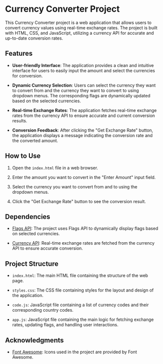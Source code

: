 # Currency Converter Project

This Currency Converter project is a web application that allows users to convert currency values using real-time exchange rates. The project is built with HTML, CSS, and JavaScript, utilizing a currency API for accurate and up-to-date conversion rates.

## Features

- **User-friendly Interface**: The application provides a clean and intuitive interface for users to easily input the amount and select the currencies for conversion.

- **Dynamic Currency Selection**: Users can select the currency they want to convert from and the currency they want to convert to using dropdown menus. The corresponding flags are dynamically updated based on the selected currencies.

- **Real-time Exchange Rates**: The application fetches real-time exchange rates from the currency API to ensure accurate and current conversion results.

- **Conversion Feedback**: After clicking the "Get Exchange Rate" button, the application displays a message indicating the conversion rate and the converted amount.

## How to Use

1. Open the `index.html` file in a web browser.

2. Enter the amount you want to convert in the "Enter Amount" input field.

3. Select the currency you want to convert from and to using the dropdown menus.

4. Click the "Get Exchange Rate" button to see the conversion result.

## Dependencies

- [Flags API](https://flagsapi.com/): The project uses Flags API to dynamically display flags based on selected currencies.

- [Currency API](https://github.com/fawazahmed0/currency-api): Real-time exchange rates are fetched from the currency API to ensure accurate conversion.

## Project Structure

- `index.html`: The main HTML file containing the structure of the web page.

- `styles.css`: The CSS file containing styles for the layout and design of the application.

- `code.js`: JavaScript file containing a list of currency codes and their corresponding country codes.

- `app.js`: JavaScript file containing the main logic for fetching exchange rates, updating flags, and handling user interactions.

## Acknowledgments

- [Font Awesome](https://fontawesome.com/): Icons used in the project are provided by Font Awesome.



